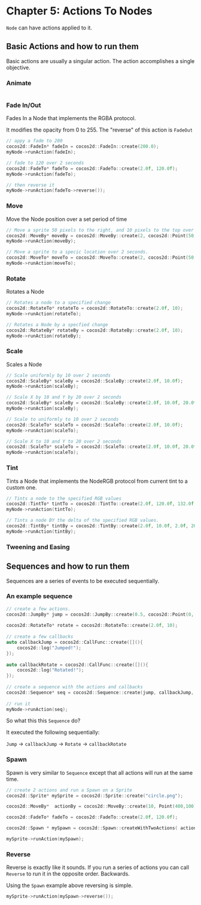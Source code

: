 # Chapter 5: Actions To Nodes

`Node` can have actions applied to it.

## Basic Actions and how to run them
Basic actions are usually a singular action. The action accomplishes a single objective. 
        
### Animate
```cpp

```        
### Fade In/Out
Fades In a Node that implements the RGBA protocol.

It modifies the opacity from 0 to 255. The "reverse" of this action is `FadeOut`
```cpp
// appy a fade to 200
cocos2d::FadeIn* fadeIn = cocos2d::FadeIn::create(200.0);
myNode->runAction(fadeIn);

// fade to 120 over 2 seconds
cocos2d::FadeTo* fadeTo = cocos2d::FadeTo::create(2.0f, 120.0f);
myNode->runAction(fadeTo);

// then reverse it
myNode->runAction(fadeTo->reverse());
```
### Move
Move the Node position over a set period of time
```cpp
// Move a sprite 50 pixels to the right, and 10 pixels to the top over 2 seconds.
cocos2d::MoveBy* moveBy = cocos2d::MoveBy::create(2, cocos2d::Point(50,10));
myNode->runAction(moveBy);

// Move a sprite to a specic location over 2 seconds.
cocos2d::MoveTo* moveTo = cocos2d::MoveTo::create(2, cocos2d::Point(50,10));
myNode->runAction(moveTo);
```       
### Rotate
Rotates a Node
```cpp
// Rotates a node to a specified change
cocos2d::RotateTo* rotateTo = cocos2d::RotateTo::create(2.0f, 10);
myNode->runAction(rotateTo);

// Rotates a Node by a specfied change    
cocos2d::RotateBy* rotateBy = cocos2d::RotateBy::create(2.0f, 10);
myNode->runAction(rotateBy);    
```      
### Scale
Scales a Node
```cpp
// Scale uniformly by 10 over 2 seconds
cocos2d::ScaleBy* scaleBy = cocos2d::ScaleBy::create(2.0f, 10.0f);
myNode->runAction(scaleBy);

// Scale X by 10 and Y by 20 over 2 seconds    
cocos2d::ScaleBy* scaleBy = cocos2d::ScaleBy::create(2.0f, 10.0f, 20.0f);
myNode->runAction(scaleBy);

// Scale to uniformly to 10 over 2 seconds
cocos2d::ScaleTo* scaleTo = cocos2d::ScaleTo::create(2.0f, 10.0f);
myNode->runAction(scaleTo);

// Scale X to 10 and Y to 20 over 2 seconds
cocos2d::ScaleTo* scaleTo = cocos2d::ScaleTo::create(2.0f, 10.0f, 20.0f);
myNode->runAction(scaleTo);
```        
### Tint
Tints a Node that implements the NodeRGB protocol from current tint to a custom one.
```cpp
// Tints a node to the specified RGB values
cocos2d::TintTo* tintTo = cocos2d::TintTo::create(2.0f, 120.0f, 132.0f, 196.0f);
myNode->runAction(tintTo);

// Tints a node BY the delta of the specified RGB values.
cocos2d::TintBy* tintBy = cocos2d::TintBy::create(2.0f, 10.0f, 2.0f, 20.0f);
myNode->runAction(tintBy);
```
### Tweening and Easing
    
## Sequences and how to run them
Sequences are a series of events to be executed sequentially.

### An example sequence 
```cpp
// create a few actions.
cocos2d::JumpBy* jump = cocos2d::JumpBy::create(0.5, cocos2d::Point(0, 0), 100, 1);
    
cocos2d::RotateTo* rotate = cocos2d::RotateTo::create(2.0f, 10);
    
// create a few callbacks
auto callbackJump = cocos2d::CallFunc::create([](){
    cocos2d::log("Jumped!");
});
    
auto callbackRotate = cocos2d::CallFunc::create([](){
    cocos2d::log("Rotated!");
});
    
// create a sequence with the actions and callbacks
cocos2d::Sequence* seq = cocos2d::Sequence::create(jump, callbackJump, rotate, callbackRotate, NULL);
    
// run it
myNode->runAction(seq);
```       
So what this this `Sequence` do?

It executed the following sequentially:

`Jump` -> `callbackJump` -> `Rotate` -> `callbackRotate`

### Spawn
Spawn is very similar to `Sequence` except that all actions will run at the same time.
```cpp
// create 2 actions and run a Spawn on a Sprite
cocos2d::Sprite* mySprite = cocos2d::Sprite::create("circle.png");

cocos2d::MoveBy*  actionBy = cocos2d::MoveBy::create(10, Point(400,100));

cocos2d::FadeTo* fadeTo = cocos2d::FadeTo::create(2.0f, 120.0f);

cocos2d::Spawn * mySpawn = cocos2d::Spawn::createWithTwoActions( actionBy, fadeTo );

mySprite->runAction(mySpawn);
```
### Reverse
Reverse is exactly like it sounds. If you run a series of actions you can call `Reverse` to run it in the opposite order. Backwards.

Using the `Spawn` example above reversing is simple.
 ```cpp
mySprite->runAction(mySpawn->reverse());
```

